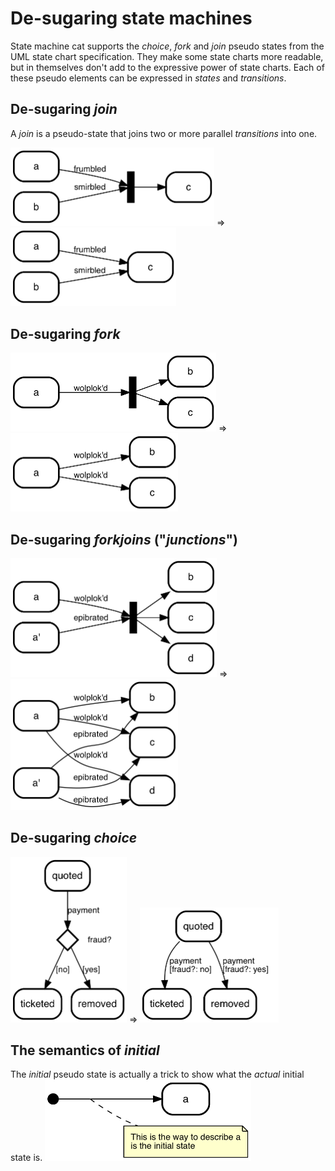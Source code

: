 # De-sugaring state machines

State machine cat supports the _choice_, _fork_ and _join_
pseudo states from the UML state chart specification. They
make some state charts more readable, but in themselves
don't add to the expressive power of state charts. Each
of these pseudo elements can be expressed in _states_
and _transitions_. 

## De-sugaring _join_
A _join_ is a pseudo-state that joins two or more parallel
_transitions_ into one. 

<img width="326" alt="pics/desugar-01-join.png" src="pics/desugar-01-join.png"> =>  <img width="265" alt="pics/desugar-01-join-desugared.png" src="pics/desugar-01-join-desugared.png">

## De-sugaring _fork_
<img width="329" alt="pics/desugar-02-fork.png" src="pics/desugar-02-fork.png"> => <img width="268" alt="pics/desugar-02-fork-desugared.png" src="pics/desugar-02-fork-desugared.png">


## De-sugaring _forkjoins_ ("_junctions_")

<img width="330" alt="pics/desugar-03-junction.png" src="pics/desugar-03-junction.png"> => <img width="268" alt="pics/desugar-03-junction-desugared.png" src="pics/desugar-03-junction-desugared.png">

## De-sugaring _choice_

<img width="186" alt="pics/desugar-04-choice.png" src="pics/desugar-04-choice.png"> => <img width="222" alt="pics/desugar-04-choice-desugared.png" src="pics/desugar-04-choice-desugared.png">

## The semantics of _initial_
The _initial_ pseudo state is actually a trick to show what 
the _actual_ initial state is.
<img width="330" alt="pics/desugar-05-initial.png" src="pics/desugar-05-initial.png"> 